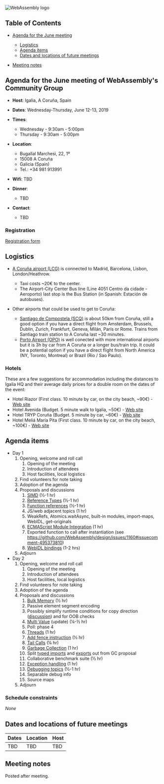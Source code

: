 ![WebAssembly logo](/images/WebAssembly.png)

## Table of Contents

* [Agenda for the June meeting](#agenda-for-the-june-meeting-of-webassemblys-community-group)

   * [Logistics](#logistics)
   * [Agenda items](#agenda-items)
   * [Dates and locations of future meetings](#dates-and-locations-of-future-meetings)

* [Meeting notes](#meeting-notes)


## Agenda for the June meeting of WebAssembly's Community Group

- **Host**: Igalia, A Coruña, Spain
- **Dates**: Wednesday-Thursday, June 12-13, 2019
- **Times**:
    - Wednesday - 9:30am - 5:00pm
    - Thursday - 9:30am - 5:00pm
- **Location**:
    - Bugallal Marchesi, 22, 1º
    - 15008 A Coruña
    - Galicia (Spain)
    - Tel.: +34 981 913991
- **Wifi**: TBD
- **Dinner**:
    - TBD

- **Contact**:
    - TBD

### Registration

[Registration form](https://docs.google.com/forms/d/e/1FAIpQLSfx1JkKlk8x1ormGRQpTYz-Vwb_z3ZCrfzF0fRhMqSo4u2ZgA/viewform)

## Logistics

* [A Coruña airport (LCG)](http://www.aena.es/en/a-coruna-airport/airport-destinations.html) is connected to Madrid, Barcelona, Lisbon, London/Heathrow.

   * Taxi costs ~20€ to the center.
   * The Airport-City Center Bus line (Line 4051 Centro da cidade - Aeroporto) last stop is the Bus Station (in Spanish: Estación de autobuses). 

* Other airports that could be used to get to Coruña:

   * [Santiago de Compostela (SCQ)](http://www.aena.es/en/santiago-airport/airport-destinations.html) is about 50km from Coruña, still a good option if you have a direct flight from Amsterdam, Brussels, Dublin, Zurich, Frankfurt, Geneva, Milán, París or Rome. Trains from Santiago train station to A Coruña last ~30 minutes.
   * [Porto Airport (OPO)](https://www.ana.pt/en/opo/flights-destinations/destinations/destinations-map) is well conected with more international airports but it is 3h by car from A Coruña or a longer bus/train trip. It could be a potential option if you have a direct flight from North America (NY, Toronto, Montreal) or Brazil (Rio / Sao Paulo). 

### Hotels

These are a few suggestions for accommodation including the distances to Igalia HQ and their average daily prices for a double room on the dates of the event:

* Hotel Riazor (First class. 10 minute by car, on the city beach, ~90€) - [Web site](https://www.riazorhotel.com/)
* Hotel Avenida (Budget. 5 minute walk to Igalia, ~50€) - [Web site](https://www.hotelavenida.com/)
* Hotel TRYP Coruña (Budget. 5 minute by car, ~60€) - [Web site](https://www.melia.com/es/hoteles/espana/a-coruna/tryp-coruna-hotel/index.htm)
* Hotel Meliá María Pita (First class. 10 minute by car, on the city beach, ~100€) - [Web site](https://www.melia.com/es/hoteles/espana/a-coruna/melia-maria-pita/index.htm)

## Agenda items

* Day 1
    1. Opening, welcome and roll call
        1. Opening of the meeting
        1. Introduction of attendees
        1. Host facilities, local logistics
    1. Find volunteers for note taking
    1. Adoption of the agenda
    1. Proposals and discussions
       1. [SIMD](https://github.com/WebAssembly/proposals/issues/1) (½-1 hr)
       1. [Reference Types](https://github.com/WebAssembly/proposals/issues/10) (½-1 hr)
       1. [Function references](https://github.com/WebAssembly/proposals/issues/39) (½-1 hr)
       1. JS/web adjacent topics (1 hr)
         1. WeakRefs, Atomics.waitAsync, built-in modules, import-maps, WebIDL, get-originals
       1. [ECMAScript Module Integration](https://github.com/WebAssembly/proposals/issues/12) (1 hr)
         1. Exported function to call after instantiation (see https://github.com/WebAssembly/design/issues/1160#issuecomment-495373810)
       1. [WebIDL bindings](https://github.com/WebAssembly/proposals/issues/8) (1-2 hrs)
    1. Adjourn
* Day 2
    1. Opening, welcome and roll call
        1. Opening of the meeting
        1. Introduction of attendees
        1. Host facilities, local logistics
    1. Find volunteers for note taking
    1. Adoption of the agenda
    1. Proposals and discussions
       1. [Bulk Memory](https://github.com/WebAssembly/proposals/issues/18) (½ hr)
         1. Passive element segment encoding
         1. Possibly simplify runtime conditions for copy direction ([discussion](https://github.com/WebAssembly/bulk-memory-operations/pull/88#issuecomment-492943205)) and for OOB checks
       1. [Multi Value](https://github.com/WebAssembly/proposals/issues/19) (update) (¼-½ hr)
         1. Poll: phase 4
       1. [Threads](https://github.com/WebAssembly/proposals/issues/14) (1 hr)
         1. [Add fence instruction](https://github.com/WebAssembly/tool-conventions/issues/59#issuecomment-490268705) (½ hr)
       1. [Tail Calls](https://github.com/WebAssembly/proposals/issues/17) (¼ hr)
       1. [Garbage Collection](https://github.com/WebAssembly/proposals/issues/16) (1 hr)
         1. Split [typed imports](https://github.com/WebAssembly/gc/blob/master/proposals/gc/MVP.md#imports) and [exports](https://github.com/WebAssembly/gc/blob/master/proposals/gc/MVP.md#exports) out from GC proposal
       1. Collaborative benchmark suite (½ hr)
       1. [Exception handling](https://github.com/WebAssembly/proposals/issues/4) (1 hr)
       1. [Debugging topics](https://github.com/WebAssembly/debugging) (½-1 hr)
         1. Separable debug info
         1. Source maps
    1. Adjourn

### Schedule constraints

*None*

## Dates and locations of future meetings

| Dates                    | Location          | Host       |
|--------------------------|-------------------|------------|
| TBD                      | TBD               | TBD        |

## Meeting notes

Posted after meeting.
